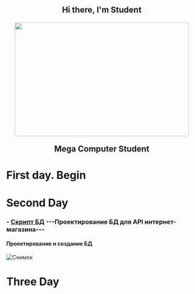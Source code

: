 <div align="center">
<h2 align="center">Hi there, I'm Student</a>
  <p align="center">
    <img width="460" height="300" src="https://media.tenor.com/DeGMcBrA9-sAAAAd/slide-drift.gif">
  </p>
<p> Mega Computer Student</p></a>
</div>



# First day. Begin

# Second Day
  ### - [Скрипт БД](https://github.com/ValentinPisarevskiy/Practice/blob/main/ShopDBApi.sql) ---Проектирование БД для API интернет-магазина--- <br> 
  #### Проектирование и создание БД
  ![Снимок](https://user-images.githubusercontent.com/126852668/222654017-008deded-8b76-4ae7-8b79-e3fbf3879f8f.PNG)
# Three Day
  
